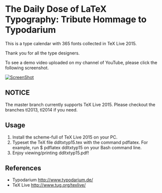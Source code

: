The Daily Dose of LaTeX Typography: Tribute Hommage to Typodarium
=================================================================

This is a type calendar with 365 fonts collected in TeX Live 2015.

Thank you for all the type designers. 


To see a demo video uploaded on my channel of YouTube, please click the following screenshot.

[![ScreenShot](http://i1.ytimg.com/vi/k8ePIi_ErhE/mqdefault.jpg)](http://youtu.be/k8ePIi_ErhE)

## NOTICE

The master branch currently supports TeX Live 2015.
Please checkout the branches tl2013, tl2014 if you need.

## Usage

 1. Install the scheme-full of TeX Live 2015 on your PC.
 2. Typeset the TeX file ddltxtyp15.tex with the command pdflatex. 
    For example, run $ pdflatex ddltxtyp15 on your Bash command line.
 3. Enjoy viewing/printing ddltxtyp15.pdf!

## References

 * Typodarium http://www.typodarium.de/
 * TeX Live http://www.tug.org/texlive/
